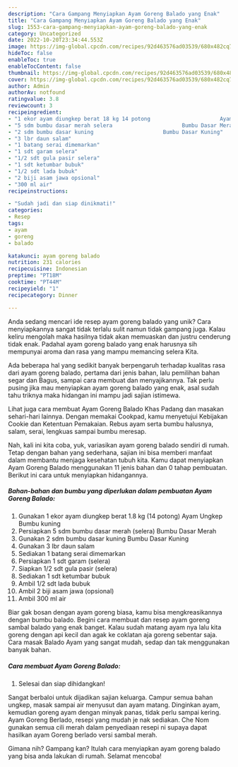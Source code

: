 ```yaml
---
description: "Cara Gampang Menyiapkan Ayam Goreng Balado yang Enak"
title: "Cara Gampang Menyiapkan Ayam Goreng Balado yang Enak"
slug: 1553-cara-gampang-menyiapkan-ayam-goreng-balado-yang-enak
category: Uncategorized
date: 2022-10-20T23:34:44.553Z
image: https://img-global.cpcdn.com/recipes/92d463576ad03539/680x482cq70/ayam-goreng-balado-foto-resep-utama.jpg
hideToc: false
enableToc: true
enableTocContent: false
thumbnail: https://img-global.cpcdn.com/recipes/92d463576ad03539/680x482cq70/ayam-goreng-balado-foto-resep-utama.jpg
cover: https://img-global.cpcdn.com/recipes/92d463576ad03539/680x482cq70/ayam-goreng-balado-foto-resep-utama.jpg
author: Admin
authorAv: notfound
ratingvalue: 3.8
reviewcount: 3
recipeingredient:
- "1 ekor ayam diungkep berat 18 kg 14 potong                      Ayam Ungkep Bumbu kuning"
- "5 sdm bumbu dasar merah selera                      Bumbu Dasar Merah"
- "2 sdm bumbu dasar kuning                      Bumbu Dasar Kuning"
- "3 lbr daun salam"
- "1 batang serai dimemarkan"
- "1 sdt garam selera"
- "1/2 sdt gula pasir selera"
- "1 sdt ketumbar bubuk"
- "1/2 sdt lada bubuk"
- "2 biji asam jawa opsional"
- "300 ml air"
recipeinstructions:

- "Sudah jadi dan siap dinikmati!"
categories:
- Resep
tags:
- ayam
- goreng
- balado

katakunci: ayam goreng balado 
nutrition: 231 calories
recipecuisine: Indonesian
preptime: "PT18M"
cooktime: "PT44M"
recipeyield: "1"
recipecategory: Dinner

---
```





Anda sedang mencari ide resep ayam goreng balado yang unik? Cara menyiapkannya sangat tidak terlalu sulit namun tidak gampang juga. Kalau keliru mengolah maka hasilnya tidak akan memuaskan dan justru cenderung tidak enak. Padahal ayam goreng balado yang enak harusnya sih mempunyai aroma dan rasa yang mampu memancing selera Kita.





Ada beberapa hal yang sedikit banyak berpengaruh terhadap kualitas rasa dari ayam goreng balado, pertama dari jenis bahan, lalu pemilihan bahan segar dan Bagus, sampai cara membuat dan menyajikannya. Tak perlu pusing jika mau menyiapkan ayam goreng balado yang enak,      asal sudah tahu triknya maka hidangan ini mampu jadi sajian istimewa.














Lihat juga cara membuat Ayam Goreng Balado Khas Padang dan masakan sehari-hari lainnya. Dengan memakai Cookpad, kamu menyetujui Kebijakan Cookie dan Ketentuan Pemakaian. Rebus ayam serta bumbu halusnya, salam, serai, lengkuas sampai bumbu meresap.






Nah, kali ini kita coba, yuk, variasikan ayam goreng balado sendiri di rumah. Tetap dengan bahan yang sederhana, sajian ini bisa memberi manfaat dalam membantu menjaga kesehatan tubuh kita. Kamu dapat menyiapkan Ayam Goreng Balado menggunakan 11 jenis bahan dan 0 tahap pembuatan. Berikut ini cara untuk menyiapkan hidangannya.

<!--inarticleads1-->

##### Bahan-bahan dan bumbu yang diperlukan dalam pembuatan Ayam Goreng Balado:

1. Gunakan 1 ekor ayam diungkep berat 1.8 kg (14 potong)                      Ayam Ungkep Bumbu kuning
1. Persiapkan 5 sdm bumbu dasar merah (selera)                      Bumbu Dasar Merah
1. Gunakan 2 sdm bumbu dasar kuning                      Bumbu Dasar Kuning
1. Gunakan 3 lbr daun salam
1. Sediakan 1 batang serai dimemarkan
1. Persiapkan 1 sdt garam (selera)
1. Siapkan 1/2 sdt gula pasir (selera)
1. Sediakan 1 sdt ketumbar bubuk
1. Ambil 1/2 sdt lada bubuk
1. Ambil 2 biji asam jawa (opsional)
1. Ambil 300 ml air


Biar gak bosan dengan ayam goreng biasa, kamu bisa mengkreasikannya dengan bumbu balado. Begini cara membuat dan resep ayam goreng sambal balado yang enak banget. Kalau sudah matang ayam nya lalu kita goreng dengan api kecil dan agak ke coklatan aja goreng sebentar saja. Cara masak Balado Ayam yang sangat mudah, sedap dan tak menggunakan banyak bahan. 

<!--inarticleads2-->

##### Cara membuat Ayam Goreng Balado:


1. Selesai dan siap dihidangkan!

Sangat berbaloi untuk dijadikan sajian keluarga. Campur semua bahan ungkep, masak sampai air menyusut dan ayam matang. Dinginkan ayam, kemudian goreng ayam dengan minyak panas, tidak perlu sampai kering. Ayam Goreng Berlado, resepi yang mudah je nak sediakan. Che Nom gunakan semua cili merah dalam penyediaan resepi ni supaya dapat hasilkan ayam Goreng berlado versi sambal merah. 

Gimana nih? Gampang kan? Itulah cara menyiapkan ayam goreng balado yang bisa anda lakukan di rumah. Selamat mencoba!
